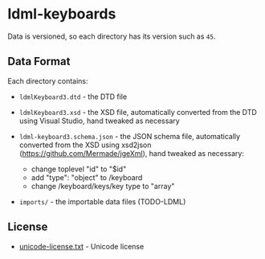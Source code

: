 # ldml-keyboards

Data is versioned, so each directory has its version such as `45`.

## Data Format

Each directory contains:

- `ldmlKeyboard3.dtd` - the DTD file
- `ldmlKeyboard3.xsd` - the XSD file, automatically converted from the DTD using
  Visual Studio, hand tweaked as necessary
- `ldml-keyboard3.schema.json` - the JSON schema file, automatically converted
  from the XSD using xsd2json (https://github.com/Mermade/jgeXml), hand tweaked
  as necessary:
    - change toplevel "id" to "$id"
    - add "type": "object" to /keyboard
    - change /keyboard/keys/key type to "array"

- `imports/` - the importable data files (TODO-LDML)

## License

- [unicode-license.txt](unicode-license.txt) - Unicode license
